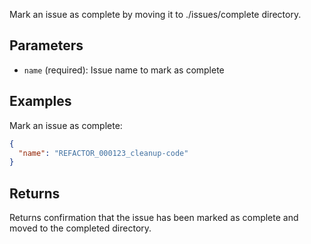 Mark an issue as complete by moving it to ./issues/complete directory.

## Parameters

- `name` (required): Issue name to mark as complete

## Examples

Mark an issue as complete:
```json
{
  "name": "REFACTOR_000123_cleanup-code"
}
```

## Returns

Returns confirmation that the issue has been marked as complete and moved to the completed directory.